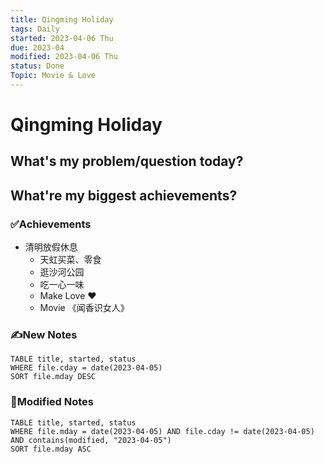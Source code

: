 ```yaml
---
title: Qingming Holiday
tags: Daily
started: 2023-04-06 Thu
due: 2023-04
modified: 2023-04-06 Thu
status: Done
Topic: Movie & Love
---
```

# Qingming Holiday
## What's my problem/question today?

## What're my biggest achievements?
### ✅Achievements
- 清明放假休息
	- 天虹买菜、零食
	- 逛沙河公园
	- 吃一心一味
	- Make Love ❤️
	- Movie 《闻香识女人》
### ✍️New Notes

```dataview
TABLE title, started, status
WHERE file.cday = date(2023-04-05)
SORT file.mday DESC
```

### 📝Modified Notes

```dataview
TABLE title, started, status
WHERE file.mday = date(2023-04-05) AND file.cday != date(2023-04-05) AND contains(modified, "2023-04-05")
SORT file.mday ASC
```